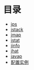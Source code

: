 # 目录

- [jps](Java基础/Java命令/321-jps.md)</br>
- [jstack](Java基础/Java命令/322-jstack.md)</br>
- [jmap](Java基础/Java命令/323-jmap.md)</br>
- [jstat](Java基础/Java命令/324-jstat.md)</br>
- [jinfo](Java基础/Java命令/325-jinfo.md)</br>
- [jhat](Java基础/Java命令/326-jhat.md)</br>
- [javap](Java基础/Java命令/327-javap.md)</br>
- [配置实例](Java基础/Java命令/328-配置实例.md)</br>